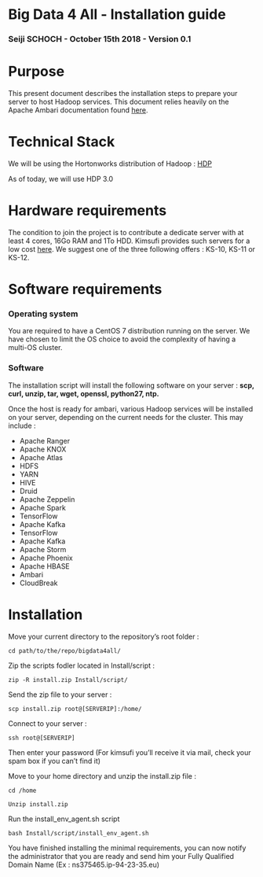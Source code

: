 
# Big Data 4 All - Installation guide

### Seiji SCHOCH - October 15th 2018 - Version 0.1


# Purpose

This present document describes the installation steps to prepare your server to host Hadoop services. This document relies heavily on the Apache Ambari documentation found [here](https://docs.hortonworks.com/HDPDocuments/Ambari-2.7.1.0/bk_ambari-installation/content/ch_Getting_Ready.html).

# Technical Stack

We will be using the Hortonworks distribution of Hadoop : [HDP](https://fr.hortonworks.com/products/data-platforms/hdp/)

As of today, we will use HDP 3.0

# Hardware requirements

The condition to join the project is to contribute a dedicate server with at least 4 cores, 16Go RAM and 1To HDD. Kimsufi provides such servers for a low cost [here](https://www.kimsufi.com/fr/serveurs.xml). We suggest one of the three following offers : KS-10, KS-11 or KS-12.

# Software requirements

### Operating system

You are required to have a CentOS 7 distribution running on the server. We have chosen to limit the OS choice to avoid the complexity of having a multi-OS cluster.

### Software

The installation script will install the following software on your server : **scp, curl, unzip, tar, wget, openssl, python27, ntp.**

  

Once the host is ready for ambari, various Hadoop services will be installed on your server, depending on the current needs for the cluster. This may include :

 - Apache Ranger
 - Apache KNOX
 - Apache Atlas
 - HDFS
 - YARN
 - HIVE
 - Druid
 - Apache Zeppelin
 - Apache Spark
 - TensorFlow
 - Apache Kafka
 - TensorFlow
 - Apache Kafka
 - Apache Storm
 - Apache Phoenix
 - Apache HBASE
 - Ambari
 - CloudBreak

# Installation

Move your current directory to the repository’s root folder :

    cd path/to/the/repo/bigdata4all/

Zip the scripts fodler located in Install/script :

    zip -R install.zip Install/script/

Send the zip file to your server :

    scp install.zip root@[SERVERIP]:/home/

Connect to your server :

    ssh root@[SERVERIP]

Then enter your password (For kimsufi you’ll receive it via mail, check your spam box if you can’t find it)

Move to your home directory and unzip the install.zip file :

    cd /home

    Unzip install.zip

Run the install_env_agent.sh script

    bash Install/script/install_env_agent.sh

You have finished installing the minimal requirements, you can now notify the administrator that you are ready and send him your Fully Qualified Domain Name (Ex : ns375465.ip-94-23-35.eu)


